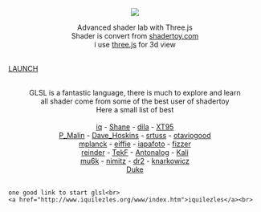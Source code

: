 <p align="center"><a href="http://lo-th.github.io/Shader.lab/"><img src="http://lo-th.github.io/Shader.lab/textures/logo.png"/></a></p>
<p align="center">Advanced shader lab with Three.js<br>
Shader is convert from <a href="https://www.shadertoy.com/">shadertoy.com</a><br>
i use <a href="https://github.com/mrdoob/three.js/tree/dev">three.js</a> for 3d view <br><br>

<a href="http://lo-th.github.io/Shader.lab/">LAUNCH</a><br><br></p>


<p align="center">
    GLSL is a fantastic language, there is much to explore and learn<br>
    all shader come from some of the best user of shadertoy<br>
    Here a small list of best <br><br>
    <a href="https://www.shadertoy.com/user/iq">iq</a> - <a href="https://www.shadertoy.com/user/Shane">Shane</a> - <a href="https://www.shadertoy.com/user/dila">dila</a> - <a href="https://www.shadertoy.com/user/XT95">XT95</a><br>
    <a href="https://www.shadertoy.com/user/P_Malin">P_Malin</a> - <a href="https://www.shadertoy.com/user/Dave_Hoskins">Dave_Hoskins</a> - <a href="https://www.shadertoy.com/user/srtuss">srtuss</a> - <a href="https://www.shadertoy.com/user/otaviogood">otaviogood</a><br>
    <a href="https://www.shadertoy.com/user/mplanck">mplanck</a> - <a href="https://www.shadertoy.com/user/eiffie">eiffie</a> - <a href="https://www.shadertoy.com/user/iapafoto">iapafoto</a> - <a href="https://www.shadertoy.com/user/fizzer">fizzer</a><br>
    <a href="https://www.shadertoy.com/user/reinder">reinder</a> - <a href="https://www.shadertoy.com/user/TekF">TekF</a> - <a href="https://www.shadertoy.com/user/Antonalog">Antonalog</a> - <a href="https://www.shadertoy.com/user/Kali">Kali</a><br>
    <a href="https://www.shadertoy.com/user/mu6k">mu6k</a> - <a href="https://www.shadertoy.com/user/nimitz">nimitz</a> - <a href="https://www.shadertoy.com/user/dr2">dr2</a> - <a href="https://www.shadertoy.com/user/knarkowicz">knarkowicz</a><br><a href="https://www.shadertoy.com/user/Duke">Duke</a><br><br>

    one good link to start glsl<br>
    <a href="http://www.iquilezles.org/www/index.htm">iquilezles</a><br>
</p>
